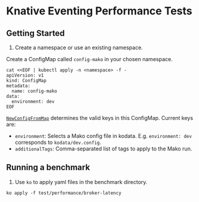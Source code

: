 # Knative Eventing Performance Tests

## Getting Started

1.  Create a namespace or use an existing namespace.

Create a ConfigMap called `config-mako` in your chosen namespace.

```
cat <<EOF | kubectl apply -n <namespace> -f -
apiVersion: v1
kind: ConfigMap
metadata:
  name: config-mako
data:
  environment: dev
EOF
```

[`NewConfigFromMap`](https://github.com/knative/pkg/blob/master/test/mako/config.go#L41)
determines the valid keys in this ConfigMap. Current keys are:

*   `environment`: Selects a Mako config file in kodata. E.g. `environment: dev`
    corresponds to `kodata/dev.config`.
*   `additionalTags`: Comma-separated list of tags to apply to the Mako run.

## Running a benchmark

1.  Use `ko` to apply yaml files in the benchmark directory.

```
ko apply -f test/performance/broker-latency
```
